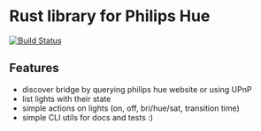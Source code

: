 # Rust library for Philips Hue

[![Build Status](https://travis-ci.org/kali/hue.rs.svg?branch=master)](https://travis-ci.org/kali/hue.rs)

## Features
 - discover bridge by querying philips hue website or using UPnP
 - list lights with their state
 - simple actions on lights (on, off, bri/hue/sat, transition time)
 - simple CLI utils for docs and tests :)
